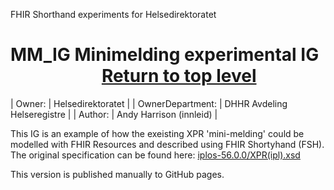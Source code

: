 FHIR Shorthand experiments for Helsedirektoratet

# MM_IG Minimelding experimental IG   &nbsp; &nbsp; &nbsp; &nbsp; &nbsp; &nbsp; &nbsp; &nbsp; &nbsp; &nbsp; &nbsp;     [Return to top level](/arh_helsedir1/)

| Owner: | Helsedirektoratet |
| OwnerDepartment: | DHHR Avdeling Helseregistre |
| Author: | Andy Harrison (innleid) |

This IG is an example of how the exeisting XPR 'mini-melding' could be modelled with FHIR Resources and described using FHIR Shortyhand (FSH). The original specification can be found here: [iplos-56.0.0/XPR(ipl).xsd](https://github.com/hdir/DHHR.API/blob/master/message-specifications/iplos-56.0.0/XPR(ipl).xsd)

This version is published manually to GitHub pages.